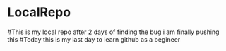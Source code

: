 # LocalRepo

#This is my local repo after 2 days of finding the bug i am finally pushing this 
#Today  this is my last day to learn github as a begineer 
